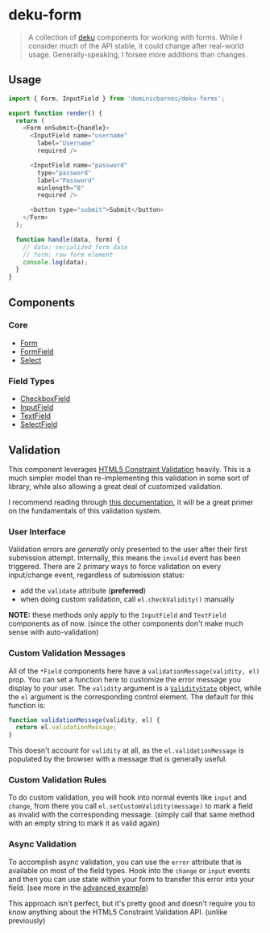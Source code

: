 # deku-form

> A collection of [deku](https://github.com/dekujs/deku) components for working with forms.
> While I consider much of the API stable, it could change after real-world usage.
> Generally-speaking, I forsee more additions than changes.

## Usage

```js
import { Form, InputField } from 'dominicbarnes/deku-forms';

export function render() {
  return (
    <Form onSubmit={handle}>
      <InputField name="username"
        label="Username"
        required />

      <InputField name="password"
        type="password"
        label="Password"
        minlength="8"
        required />

      <button type="submit">Submit</button>
    </Form>
  );

  function handle(data, form) {
    // data: serialized form data
    // form: raw form element
    console.log(data);
  }
}
```


## Components

### Core

 - [Form](lib/form)
 - [FormField](lib/field)
 - [Select](lib/select)

### Field Types

 - [CheckboxField](lib/checkbox-field)
 - [InputField](lib/input-field)
 - [TextField](lib/text-field)
 - [SelectField](lib/select-field)


## Validation

This component leverages [HTML5 Constraint Validation](https://developer.mozilla.org/en-US/docs/Web/Guide/HTML/Forms_in_HTML#Constraint_Validation)
heavily. This is a much simpler model than re-implementing this validation in some sort of library,
while also allowing a great deal of customized validation.

I recommend reading through [this documentation](https://developer.mozilla.org/en-US/docs/Web/Guide/HTML/Forms/Data_form_validation),
it will be a great primer on the fundamentals of this validation system.

### User Interface

Validation errors are *generally* only presented to the user after their first submission attempt.
Internally, this means the `invalid` event has been triggered. There are 2 primary ways to force
validation on every input/change event, regardless of submission status:

 - add the `validate` attribute (**preferred**)
 - when doing custom validation, call `el.checkValidity()` manually

**NOTE:** these methods only apply to the `InputField` and `TextField` components as of now.
(since the other components don't make much sense with auto-validation)

### Custom Validation Messages

All of the `*Field` components here have a `validationMessage(validity, el)` prop. You can set
a function here to customize the error message you display to your user. The `validity` argument is a
[`ValidityState`](https://developer.mozilla.org/en-US/docs/Web/API/ValidityState) object, while the
`el` argument is the corresponding control element. The default for this function is:

```js
function validationMessage(validity, el) {
  return el.validationMessage;
}
```

This doesn't account for `validity` at all, as the `el.validationMessage` is populated by the browser
with a message that is generally useful.

### Custom Validation Rules

To do custom validation, you will hook into normal events like `input` and `change`, from there
you call `el.setCustomValidity(message)` to mark a field as invalid with the corresponding message.
(simply call that same method with an empty string to mark it as valid again)

### Async Validation

To accomplish async validation, you can use the `error` attribute that is available on most of the
field types. Hook into the `change` or `input` events and then you can use state within your form to
transfer this error into your field. (see more in the [advanced example](example/advanced.js))

This approach isn't perfect, but it's pretty good and doesn't require you to know anything about
the HTML5 Constraint Validation API. (unlike previously)
